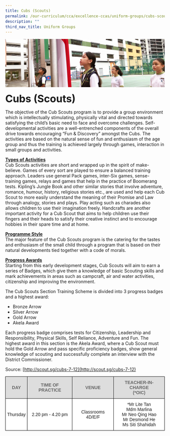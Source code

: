 ```yaml
---
title: Cubs (Scouts)
permalink: /our-curriculum/cca/excellence-ccas/uniform-groups/cubs-scouts
description: ""
third_nav_title: Uniform Groups
---
```

![](/images/sub-banner.jpg)

**<font size=6>Cubs (Scouts)</font>**

The objective of the Cub Scouts program is to provide a group environment which is intellectually stimulating, physically vital and directed towards satisfying the child’s basic need to face and overcome challenges. Self-developmental activities are a well-entrenched components of the overall drive towards encouraging “Fun & Discovery” amongst the Cubs. The activities are based on the natural sense of fun and enthusiasm of the age group and thus the training is achieved largely through games, interaction in small groups and activities.

  

**<u>Types of Activities</u>**<br>
Cub Scouts activities are short and wrapped up in the spirit of make-believe. Games of every sort are played to ensure a balanced training approach. Leaders use general Pack games, inter-Six games, sense-training games, relays and games that help in the practice of Boomerang tests. Kipling’s Jungle Book and other similar stories that involve adventure, romance, humour, history, religious stories etc., are used and help each Cub Scout to more easily understand the meaning of their Promise and Law through analogy, stories and plays. Play acting such as charades also allows children to use their imagination freely. Handcrafts are another important activity for a Cub Scout that aims to help children use their fingers and their heads to satisfy their creative instinct and to encourage hobbies in their spare time and at home.

  

**<u>Programme Style</u>**<br>
The major feature of the Cub Scouts program is the catering for the tastes and enthusiasm of the small child through a program that is based on their natural developments tied together with a code of morals.

  

**<u>Progress Awards</u>**<br>
Starting from this early development stages, Cub Scouts will aim to earn a series of Badges, which give them a knowledge of basic Scouting skills and mark achievements in areas such as campcraft, air and water activities, citizenship and improving the environment.

  

The Cub Scouts Section Training Scheme is divided into 3 progress badges and a highest award:

*   Bronze Arrow
*   Silver Arrow
*   Gold Arrow
*   Akela Award

  

Each progress badge comprises tests for Citizenship, Leadership and Responsibility, Physical Skills, Self Reliance, Adventure and Fun. The highest award in this section is the Akela Award, where a Cub Scout must hold the Gold Arrow and pass specific proficiency badges, show general knowledge of scouting and successfully complete an interview with the District Commissioner.

  

Source: [http://scout.sg/cubs-7-12](http://scout.sg/cubs-7-12)

<table style="border-collapse:collapse;border-spacing:0" class="tg"><thead><tr><th style="background-color:#DDD;border-color:black;border-style:solid;border-width:1px;color:#666;font-family:Arial, sans-serif;font-size:14px;font-weight:bold;overflow:hidden;padding:10px 5px;text-align:center;vertical-align:middle;word-break:normal"><span style="color:#666;background-color:#DDD">DAY</span></th><th style="background-color:#DDD;border-color:black;border-style:solid;border-width:1px;color:#666;font-family:Arial, sans-serif;font-size:14px;font-weight:bold;overflow:hidden;padding:10px 5px;text-align:center;vertical-align:middle;word-break:normal"><span style="color:#666;background-color:#DDD">TIME OF PRACTICE</span></th><th style="background-color:#DDD;border-color:black;border-style:solid;border-width:1px;color:#666;font-family:Arial, sans-serif;font-size:14px;font-weight:bold;overflow:hidden;padding:10px 5px;text-align:center;vertical-align:middle;word-break:normal"><span style="color:#666;background-color:#DDD">VENUE</span></th><th style="background-color:#DDD;border-color:black;border-style:solid;border-width:1px;color:#666;font-family:Arial, sans-serif;font-size:14px;font-weight:bold;overflow:hidden;padding:10px 5px;text-align:center;vertical-align:middle;word-break:normal"><span style="color:#666;background-color:#DDD">TEACHER-IN-CHARGE</span><br><span style="color:#666;background-color:#DDD">(*OIC)</span></th></tr></thead><tbody><tr><td style="background-color:#FFF;border-color:black;border-style:solid;border-width:1px;font-family:Arial, sans-serif;font-size:14px;overflow:hidden;padding:10px 5px;text-align:center;vertical-align:middle;word-break:normal">Thursday</td><td style="background-color:#FFF;border-color:black;border-style:solid;border-width:1px;font-family:Arial, sans-serif;font-size:14px;overflow:hidden;padding:10px 5px;text-align:center;vertical-align:middle;word-break:normal">2.20 pm - 4.20 pm</td><td style="background-color:#FFF;border-color:black;border-style:solid;border-width:1px;font-family:Arial, sans-serif;font-size:14px;overflow:hidden;padding:10px 5px;text-align:center;vertical-align:middle;word-break:normal">Classrooms 4D/E/F</td><td style="background-color:#FFF;border-color:black;border-style:solid;border-width:1px;font-family:Arial, sans-serif;font-size:14px;overflow:hidden;padding:10px 5px;text-align:center;vertical-align:middle;word-break:normal">*Mr Lite Tan<br>Mdm Marlina<br>Mr Neo Qing Hao<br>Mr Desmond He<br>Ms Siti Shahidah</td></tr></tbody></table>